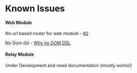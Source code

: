 # Known Issues

#### Web Module

No url based router for web module - [#2](https://github.com/chandu0101/sri/issues/2)

No Dom dsl - [Why no DOM DSL](WhyNoDOMDSL.md)

#### Relay Module

Under Development and need documentation (mostly works!)
